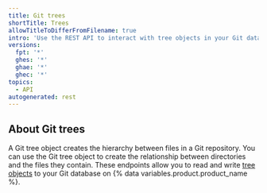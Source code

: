 ```yaml
---
title: Git trees
shortTitle: Trees
allowTitleToDifferFromFilename: true
intro: 'Use the REST API to interact with tree objects in your Git database on {% data variables.product.product_name %}.'
versions:
  fpt: '*'
  ghes: '*'
  ghae: '*'
  ghec: '*'
topics:
  - API
autogenerated: rest
---
```


## About Git trees

A Git tree object creates the hierarchy between files in a Git repository. You can use the Git tree object to create the relationship between directories and the files they contain. These endpoints allow you to read and write [tree objects](https://git-scm.com/book/en/v2/Git-Internals-Git-Objects#_tree_objects) to your Git database on {% data variables.product.product_name %}.


<!-- Content after this section is automatically generated -->

